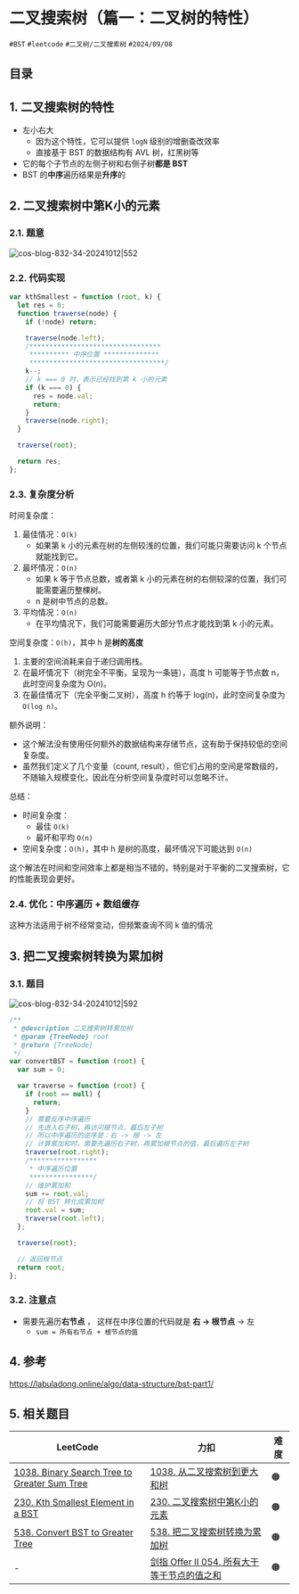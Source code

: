 
# 二叉搜索树（篇一：二叉树的特性）


`#BST` `#leetcode`  `#二叉树/二叉搜索树`   `#2024/09/08`


## 目录
<!-- toc -->
 ## 1. 二叉搜索树的特性 

- 左小右大
	- 因为这个特性，它可以提供 `logN` 级别的增删查改效率
	- 直接基于 BST 的数据结构有 AVL 树，红黑树等
- 它的每个子节点的左侧子树和右侧子树**都是 BST**
- BST 的**中序**遍历结果是**升序**的

## 2. 二叉搜索树中第K小的元素

### 2.1. 题意

![cos-blog-832-34-20241012|552](https://blog-1310531898.cos.ap-beijing.myqcloud.com/832-34-20241012/Pasted%20image%2020240908112644.png)

### 2.2. 代码实现

```javascript
var kthSmallest = function (root, k) {
  let res = 0;
  function traverse(node) {
    if (!node) return;

    traverse(node.left);
    /*********************************
     ********** 中序位置 **************
     **********************************/
    k--;
    // k === 0 时，表示已经找到第 k 小的元素
    if (k === 0) {
      res = node.val;
      return;
    }
    traverse(node.right);
  }

  traverse(root);

  return res;
};
```

### 2.3. 复杂度分析

时间复杂度：
1. 最佳情况：`O(k)`
   - 如果第 k 小的元素在树的左侧较浅的位置，我们可能只需要访问 k 个节点就能找到它。
2. 最坏情况：`O(n)`
   - 如果 k 等于节点总数，或者第 k 小的元素在树的右侧较深的位置，我们可能需要遍历整棵树。
   - n 是树中节点的总数。
3. 平均情况：`O(n)`
   - 在平均情况下，我们可能需要遍历大部分节点才能找到第 k 小的元素。

空间复杂度：`O(h)`，其中 h 是**树的高度**
1. 主要的空间消耗来自于递归调用栈。
2. 在最坏情况下（树完全不平衡，呈现为一条链），高度 h 可能等于节点数 n，此时空间复杂度为 O(n)。
3. 在最佳情况下（完全平衡二叉树），高度 h 约等于 log(n)，此时空间复杂度为 `O(log n)`。

额外说明：
- 这个解法没有使用任何额外的数据结构来存储节点，这有助于保持较低的空间复杂度。
- 虽然我们定义了几个变量（count, result），但它们占用的空间是常数级的，不随输入规模变化，因此在分析空间复杂度时可以忽略不计。

总结：
- 时间复杂度：
	- 最佳 `O(k)`
	- 最坏和平均 `O(n)`
- 空间复杂度：`O(h)`，其中 h 是树的高度，最坏情况下可能达到 `O(n)`

这个解法在时间和空间效率上都是相当不错的，特别是对于平衡的二叉搜索树，它的性能表现会更好。

### 2.4. 优化：中序遍历 + 数组缓存

这种方法适用于树不经常变动，但频繁查询不同 k 值的情况

## 3. 把二叉搜索树转换为累加树

### 3.1. 题目

![cos-blog-832-34-20241012|592](https://blog-1310531898.cos.ap-beijing.myqcloud.com/832-34-20241012/Pasted%20image%2020240908115150.png)

```javascript
/**
 * @description 二叉搜索树转累加树
 * @param {TreeNode} root
 * @return {TreeNode}
 */
var convertBST = function (root) {
  var sum = 0;

  var traverse = function (root) {
    if (root == null) {
      return;
    }
    // 需要反序中序遍历
    // 先进入右子树，再访问根节点，最后左子树
    // 所以中序遍历的逆序是：右 -> 根 -> 左
    // 计算累加和时，需要先遍历右子树，再累加根节点的值，最后遍历左子树
    traverse(root.right);
    /*****************
     * 中序遍历位置
     ****************/
    // 维护累加和
    sum += root.val;
    // 将 BST 转化成累加树
    root.val = sum;
    traverse(root.left);
  };

  traverse(root);

  // 返回根节点
  return root;
};
```

### 3.2. 注意点

- 需要先遍历**右节点**   ， 这样在中序位置的代码就是 **右 → 根节点** →  左
	- `sum = 所有右节点 + 根节点的值`

## 4. 参考

https://labuladong.online/algo/data-structure/bst-part1/

## 5. 相关题目

| LeetCode                                                                                                              | 力扣                                                                                        | 难度  |
| --------------------------------------------------------------------------------------------------------------------- | ----------------------------------------------------------------------------------------- | --- |
| [1038. Binary Search Tree to Greater Sum Tree](https://leetcode.com/problems/binary-search-tree-to-greater-sum-tree/) | [1038. 从二叉搜索树到更大和树](https://leetcode.cn/problems/binary-search-tree-to-greater-sum-tree/) | 🟠  |
| [230. Kth Smallest Element in a BST](https://leetcode.com/problems/kth-smallest-element-in-a-bst/)                    | [230. 二叉搜索树中第K小的元素](https://leetcode.cn/problems/kth-smallest-element-in-a-bst/)          | 🟠  |
| [538. Convert BST to Greater Tree](https://leetcode.com/problems/convert-bst-to-greater-tree/)                        | [538. 把二叉搜索树转换为累加树](https://leetcode.cn/problems/convert-bst-to-greater-tree/)            | 🟠  |
| -                                                                                                                     | [剑指 Offer II 054. 所有大于等于节点的值之和](https://leetcode.cn/problems/w6cpku/)                     | 🟠  |

